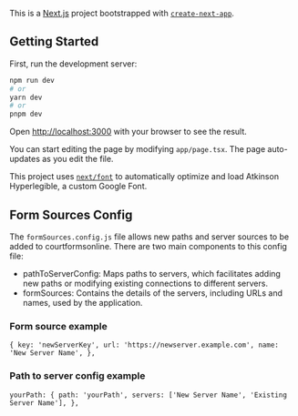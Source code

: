 This is a [Next.js](https://nextjs.org/) project bootstrapped with [`create-next-app`](https://github.com/vercel/next.js/tree/canary/packages/create-next-app).

## Getting Started

First, run the development server:

```bash
npm run dev
# or
yarn dev
# or
pnpm dev
```

Open [http://localhost:3000](http://localhost:3000) with your browser to see the result.

You can start editing the page by modifying `app/page.tsx`. The page auto-updates as you edit the file.

This project uses [`next/font`](https://nextjs.org/docs/basic-features/font-optimization) to automatically optimize and load Atkinson Hyperlegible, a custom Google Font.

## Form Sources Config

The `formSources.config.js` file allows new paths and server sources to be added to courtformsonline. There are two main components to this config file:

- pathToServerConfig: Maps paths to servers, which facilitates adding new paths or modifying existing connections to different servers.
- formSources: Contains the details of the servers, including URLs and names, used by the application.

### Form source example

`{
  key: 'newServerKey',
  url: 'https://newserver.example.com',
  name: 'New Server Name',
},`

### Path to server config example

`yourPath: {
  path: 'yourPath',
  servers: ['New Server Name', 'Existing Server Name'],
},`
